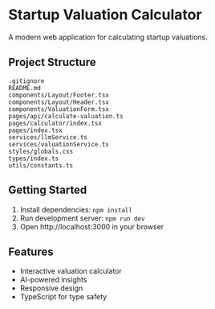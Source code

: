 # Startup Valuation Calculator

A modern web application for calculating startup valuations.

## Project Structure

```
.gitignore
README.md
components/Layout/Footer.tsx
components/Layout/Header.tsx
components/ValuationForm.tsx
pages/api/calculate-valuation.ts
pages/calculator/index.tsx
pages/index.tsx
services/llmService.ts
services/valuationService.ts
styles/globals.css
types/index.ts
utils/constants.ts
```

## Getting Started

1. Install dependencies: `npm install`
2. Run development server: `npm run dev`
3. Open http://localhost:3000 in your browser

## Features

- Interactive valuation calculator
- AI-powered insights
- Responsive design
- TypeScript for type safety
